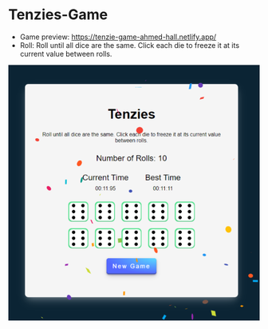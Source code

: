 # Tenzies-Game
* Game preview: https://tenzie-game-ahmed-hall.netlify.app/
* Roll: Roll until all dice are the same. Click each die to freeze it at its current value between rolls.


![alt text](./assets/screnshot.png)